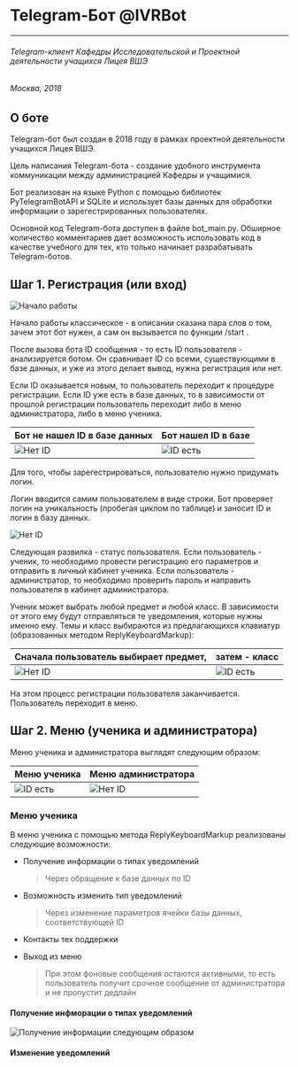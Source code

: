 # Telegram-Бот @IVRBot #
- - -
###### Telegram-клиент Кафедры Исследовательской и Проектной деятельности учащихся Лицея ВШЭ ######
###### Москва, 2018

## О боте 
Telegram-бот был создан в 2018 году в рамках проектной деятельности учащихся Лицея ВШЭ. 

Цель написания Telegram-бота - создание удобного инструмента коммуникации между администрацией Кафедры и учащимися.

Бот реализован на языке Python с помощью библиотек PyTelegramBotAPI и SQLite и использует базы данных для обработки информации о зарегестрированных пользователях.

Основной код Telegram-бота доступен в файле bot_main.py. Обширное количество комментариев дает возможность использовать код в качестве учебного для тех, кто только начинает разрабатывать Telegram-ботов.

## Шаг 1. Регистрация (или вход)
![Начало работы](Screenshots/Начало.png)

Начало работы классическое - в описании сказана пара слов о том, зачем этот бот нужен, а сам он вызывается по функции /start . 

После вызова бота ID сообщения - то есть ID пользователя - анализируется ботом. Он сравнивает ID со всеми, существующими в базе данных, и уже из этого делает вывод, нужна регистрация или нет. 

Если ID оказывается новым, то пользователь переходит к процедуре регистрации. Если ID уже есть в базе данных, то в зависимости от прошлой регистрации пользователь переходит либо в меню администратора, либо в меню ученика.


Бот не нашел ID в базе данных         | Бот нашел ID в базе
--------------------------------------|----------------------
 ![Нет ID](Screenshots/Нетвбазе.png) |![ID есть](Screenshots/Естьвбазе.png)

Для того, чтобы зарегестрироваться, пользователю нужно придумать логин. 

Логин вводится самим пользователем в виде строки. Бот проверяет логин на уникальность (пробегая циклом по таблице) и заносит ID и логин в базу данных.

![Нет ID](Screenshots/Админилиученик.png)

Следующая развилка - статус пользователя. Если пользователь - ученик, то необходимо провести регистрацию его параметров и отправить в личный кабинет ученика. Если пользователь - администратор, то необходимо проверить пароль и направить пользователя в кабинет администратора.

Ученик может выбрать любой предмет и любой класс. В зависимости от этого ему будут отправляться те уведомления, которые нужны именно ему. Темы и класс выбираются из предлагающихся клавиатур (образованных методом ReplyKeyboardMarkup):

Сначала пользователь выбирает предмет,        | затем - класс
--------------------------------------|----------------------
 ![Нет ID](Screenshots/Темапользователя.png) | ![ID есть](Screenshots/Класспользователя.png)

На этом процесс регистрации пользователя заканчивается. Пользователь переходит в меню.

## Шаг 2. Меню (ученика и администратора)
Меню ученика и администратора выглядят следующим образом: 

Меню ученика | Меню администратора
--------------------|----------------------
![ID есть](Screenshots/Менюученика.png)|![Нет ID](Screenshots/Менюадминистратора.png)

### Меню ученика
В меню ученика с помощью метода ReplyKeyboardMarkup реализованы следующие возможности:
- Получение информации о типах уведомлений

    > Через обращение к базе данных по ID
- Возможность изменить тип уведомлений

    > Через изменение параметров ячейки базы данных, соответствующей ID
- Контакты тех поддержки

- Выход из меню 
    > При этом фоновые сообщения остаются активными,
    > то есть пользователь получит срочное сообщение от администратора
    > и не пропустит дедлайн

#### Получение инфморации о типах уведомлений
 ![Получение информации следующим образом](Screenshots/Информацияосессии.png) 
 
#### Изменение уведомлений
